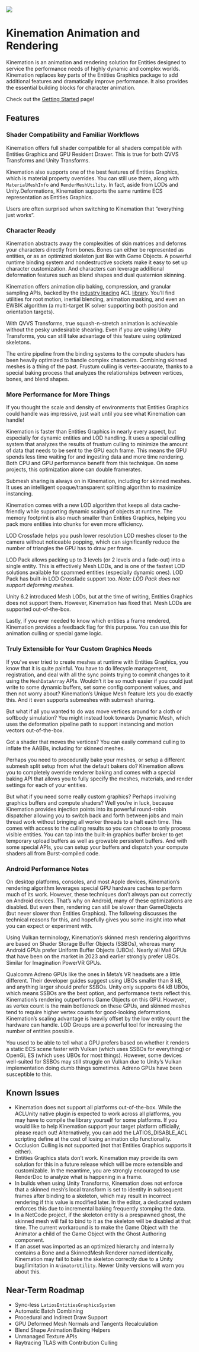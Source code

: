 # ![](media/60f09d8726e0a13095c19b993f2fb88f.gif)

# Kinemation Animation and Rendering

Kinemation is an animation and rendering solution for Entities designed to
service the performance needs of highly dynamic and complex worlds. Kinemation
replaces key parts of the Entities Graphics package to add additional features
and dramatically improve performance. It also provides the essential building
blocks for character animation.

Check out the [Getting Started](Getting%20Started%20-%20Part%201.md) page!

## Features

### Shader Compatibility and Familiar Workflows

Kinemation offers full shader compatible for all shaders compatible with
Entities Graphics and GPU Resident Drawer. This is true for both QVVS Transforms
and Unity Transforms.

Kinemation also supports one of the best features of Entities Graphics, which is
material property overrides. You can still use them, along with
`MaterialMeshInfo` and `RenderMeshUtility`. In fact, aside from LODs and
Unity.Deformations, Kinemation supports the same runtime ECS representation as
Entities Graphics.

Users are often surprised when switching to Kinemation that “everything just
works”.

### Character Ready

Kinemation abstracts away the complexities of skin matrices and deforms your
characters directly from bones. Bones can either be represented as entities, or
as an optimized skeleton just like with Game Objects. A powerful runtime binding
system and nondestructive sockets make it easy to set up character
customization. And characters can leverage additional deformation features such
as blend shapes and dual quaternion skinning.

Kinemation offers animation clip baking, compression, and granular sampling
APIs, backed by the [industry
leading](https://www.youtube.com/watch?v=85uOa2m_kBc) ACL
[library](https://github.com/nfrechette/acl). You’ll find utilities for root
motion, inertial blending, animation masking, and even an EWBIK algorithm (a
multi-target IK solver supporting both position and orientation targets).

With QVVS Transforms, true squash-n-stretch animation is achievable without the
pesky undesirable shearing. Even if you are using Unity Transforms, you can
still take advantage of this feature using optimized skeletons.

The entire pipeline from the binding systems to the compute shaders has been
heavily optimized to handle complex characters. Combining skinned meshes is a
thing of the past. Frustum culling is vertex-accurate, thanks to a special
baking process that analyzes the relationships between vertices, bones, and
blend shapes.

### More Performance for More Things

If you thought the scale and density of environments that Entities Graphics
could handle was impressive, just wait until you see what Kinemation can handle!

Kinemation is faster than Entities Graphics in nearly every aspect, but
especially for dynamic entities and LOD handling. It uses a special culling
system that analyzes the results of frustum culling to minimize the amount of
data that needs to be sent to the GPU each frame. This means the GPU spends less
time waiting for and ingesting data and more time rendering. Both CPU and GPU
performance benefit from this technique. On some projects, this optimization
alone can double framerates.

Submesh sharing is always on in Kinemation, including for skinned meshes. It
uses an intelligent opaque/transparent splitting algorithm to maximize
instancing.

Kinemation comes with a new LOD algorithm that keeps all data cache-friendly
while supporting dynamic scaling of objects at runtime. The memory footprint is
also much smaller than Entities Graphics, helping you pack more entities into
chunks for even more efficiency.

LOD Crossfade helps you push lower resolution LOD meshes closer to the camera
without noticeable popping, which can significantly reduce the number of
triangles the GPU has to draw per frame.

LOD Pack allows packing up to 3 levels (or 2 levels and a fade-out) into a
single entity. This is effectively Mesh LODs, and is one of the fastest LOD
solutions available for spammed entities (especially dynamic ones). LOD Pack has
built-in LOD Crossfade support too. *Note: LOD Pack does not support deforming
meshes.*

Unity 6.2 introduced Mesh LODs, but at the time of writing, Entities Graphics
does not support them. However, Kinemation has fixed that. Mesh LODs are
supported out-of-the-box.

Lastly, if you ever needed to know which entities a frame rendered, Kinemation
provides a feedback flag for this purpose. You can use this for animation
culling or special game logic.

### Truly Extensible for Your Custom Graphics Needs

If you’ve ever tried to create meshes at runtime with Entities Graphics, you
know that it is quite painful. You have to do lifecycle management,
registration, and deal with all the sync points trying to commit changes to it
using the `MeshDataArray` APIs. Wouldn’t it be so much easier if you could just
write to some dynamic buffers, set some config component values, and then not
worry about? Kinemation’s Unique Mesh feature lets you do exactly this. And it
even supports submeshes with submesh sharing.

But what if all you wanted to do was move vertices around for a cloth or
softbody simulation? You might instead look towards Dynamic Mesh, which uses the
deformation pipeline path to support instancing and motion vectors
out-of-the-box.

Got a shader that moves the vertices? You can easily command culling to inflate
the AABBs, including for skinned meshes.

Perhaps you need to procedurally bake your meshes, or setup a different submesh
split setup from what the default bakers do? Kinemation allows you to completely
override renderer baking and comes with a special baking API that allows you to
fully specify the meshes, materials, and render settings for each of your
entities.

But what if you need some really custom graphics? Perhaps involving graphics
buffers and compute shaders? Well you’re in luck, because Kinemation provides
injection points into its powerful round-robin dispatcher allowing you to switch
back and forth between jobs and main thread work without bringing all worker
threads to a halt each time. This comes with access to the culling results so
you can choose to only process visible entities. You can tap into the built-in
graphics buffer broker to get temporary upload buffers as well as growable
persistent buffers. And with some special APIs, you can setup your buffers and
dispatch your compute shaders all from Burst-compiled code.

### Android Performance Notes

On desktop platforms, consoles, and most Apple devices, Kinemation’s rendering
algorithm leverages special GPU hardware caches to perform much of its work.
However, these techniques don’t always pan out correctly on Android devices.
That’s why on Android, many of these optimizations are disabled. But even then,
rendering can still be slower than GameObjects (but never slower than Entities
Graphics). The following discusses the technical reasons for this, and hopefully
gives you some insight into what you can expect or experiment with.

Using Vulkan terminology, Kinemation’s skinned mesh rendering algorithms are
based on Shader Storage Buffer Objects (SSBOs), whereas many Android GPUs prefer
Uniform Buffer Objects (UBOs). Nearly all Mali GPUs that have been on the market
in 2023 and earlier strongly prefer UBOs. Similar for Imagination PowerVR GPUs.

Qualcomm Adreno GPUs like the ones in Meta’s VR headsets are a little different.
Their developer guides suggest using UBOs smaller than 8 kB, and anything larger
should prefer SSBOs. Unity only supports 64 kB UBOs, which means SSBOs are the
best option, and performance tests reflect this. Kinemation’s rendering
outperforms Game Objects on this GPU. However, as vertex count is the main
bottleneck on these GPUs, and skinned meshes tend to require higher vertex
counts for good-looking deformations, Kinemation’s scaling advantage is heavily
offset by the low entity count the hardware can handle. LOD Groups are a
powerful tool for increasing the number of entities possible.

You used to be able to tell what a GPU prefers based on whether it renders a
static ECS scene faster with Vulkan (which uses SSBOs for everything) or OpenGL
ES (which uses UBOs for most things). However, some devices well-suited for
SSBOs may still struggle on Vulkan due to Unity’s Vulkan implementation doing
dumb things sometimes. Adreno GPUs have been susceptible to this.

## Known Issues

-   Kinemation does not support all platforms out-of-the-box. While the ACLUnity
    native plugin is expected to work across all platforms, you may have to
    compile the library yourself for some platforms. If you would like to help
    Kinemation support your target platform officially, please reach out!
    Alternatively, you can add the LATIOS_DISABLE_ACL scripting define at the
    cost of losing animation clip functionality.
-   Occlusion Culling is not supported (not that Entities Graphics supports it
    either).
-   Entities Graphics stats don’t work. Kinemation may provide its own solution
    for this in a future release which will be more extensible and customizable.
    In the meantime, you are strongly encouraged to use RenderDoc to analyze
    what is happening in a frame.
-   In builds when using Unity Transforms, Kinemation does not enforce that a
    skinned mesh’s local transform is set to identity in subsequent frames after
    binding to a skeleton, which may result in incorrect rendering if this value
    is modified later. In the editor, a dedicated system enforces this due to
    incremental baking frequently stomping the data.
-   In a NetCode project, if the skeleton entity is a prespawned ghost, the
    skinned mesh will fail to bind to it as the skeleton will be disabled at
    that time. The current workaround is to make the Game Object with the
    Animator a child of the Game Object with the Ghost Authoring component.
-   If an asset was imported as an optimized hierarchy and internally contains a
    Bone and a SkinnedMesh Renderer named identically, Kinemation may fail to
    bake the skeleton correctly due to a Unity bug/limitation in
    `AnimatorUtility`. Newer Unity versions will warn you about this.

## Near-Term Roadmap

-   Sync-less `LatiosEntitiesGraphicsSystem`
-   Automatic Batch Combining
-   Procedural and Indirect Draw Support
-   GPU Deformed Mesh Normals and Tangents Recalculation
-   Blend Shape Animation Baking Helpers
-   Unmanaged Texture APIs
-   Raytracing TLAS with Contribution Culling
